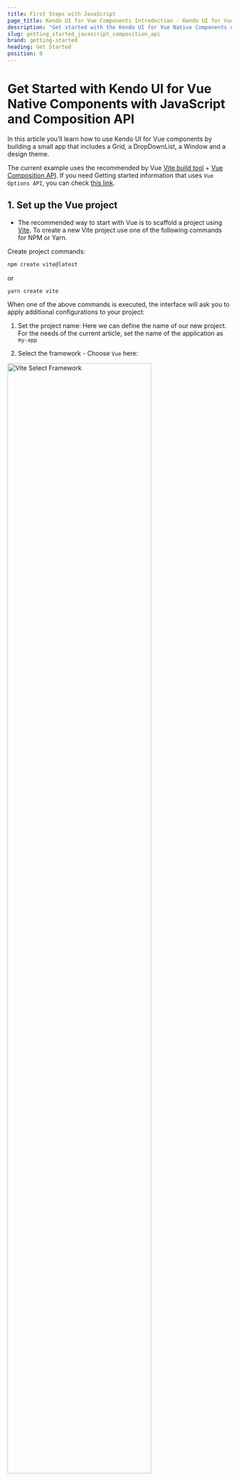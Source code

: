 ```yaml
---
title: First Steps with JavaScript
page_title: Kendo UI for Vue Components Introduction - Kendo UI for Vue Docs & Demos
description: "Get started with the Kendo UI for Vue Native Components using Vite and Composition API."
slug: getting_started_javascript_composition_api
brand: getting-started
heading: Get Started
position: 0
---
```


# Get Started with Kendo UI for Vue Native Components with JavaScript and Composition API

In this article you’ll learn how to use Kendo UI for Vue components by building a small app that includes a Grid, a DropDownList, a Window and a design theme. 

The current example uses the recommended by Vue [Vite build tool](https://vitejs.dev/) + [Vue Composition API](https://vuejs.org/guide/introduction.html#composition-api). If you need Getting started information that uses `Vue Options API`, you can check [this link](slug:getting_started_javascript_options_api).

## 1. Set up the Vue project
* The recommended way to start with Vue is to scaffold a project using [Vite](https://vuejs.org/guide/scaling-up/tooling.html#vite). To create a new Vite project use one of the following commands for NPM or Yarn.

Create project commands:

```sh
npm create vite@latest
```
or
```sh
yarn create vite
```

When one of the above commands is executed, the interface will ask you to apply additional configurations to your project:
1. Set the project name: 
Here we can define the name of our new project. For the needs of the current article, set the name of the application as `my-app`

2. Select the framework - Choose `Vue` here:
<img src="./images/vite-select-framework.png" alt="Vite Select Framework" style="width: 80%" />

3. Select the framework variant - Choose `Javascript` to build a Vite project with Vue and Javascript.
<img src="./images/vite-select-framework-variant.png" alt="Vite Select Framework Variant" style="width: 80%" />

When you are ready with the above steps, to run the newly created project do the following commands:
```
  cd my-app
  npm install
  npm run dev
```

## 2. Prepare the Generated Project

> By default, the Vite scaffolding generates a template for Vue project that uses the [Composition API](https://vuejs.org/guide/introduction.html#composition-api) available in the framework. If you use the  [Vue Options API](https://vuejs.org/guide/introduction.html#options-api),a getting started article with it can be found on [this link](slug:getting_started_javascript_options_api). 

Before you start playing with Kendo UI for Vue, let’s clean up the sample app a bit. Here is a list of suggested edits:
* In the `src/components` folder, delete the `HelloWorld.vue` file
* In the src/App.vue file:
	* Remove the import of the HelloWorld component

	```js
	import HelloWorld from './components/HelloWorld.vue'
	```
	* Remove the following code from the template definition:

	```html
  <div>
    <a href="https://vitejs.dev" target="_blank">
      <img src="/vite.svg" class="logo" alt="Vite logo" />
    </a>
    <a href="https://vuejs.org/" target="_blank">
      <img src="./assets/vue.svg" class="logo vue" alt="Vue logo" />
    </a>
  </div>
  <HelloWorld msg="Vite + Vue" />
	```

  * Remove the following CSS styles
  ```css
  .logo {
    height: 6em;
    padding: 1.5em;
    will-change: filter;
  }
  .logo:hover {
    filter: drop-shadow(0 0 2em #646cffaa);
  }
  .logo.vue:hover {
    filter: drop-shadow(0 0 2em #42b883aa);
  }
  ``` 

Now, when we are ready with the blank Vue project, we can continue the development of our sample application. 

## 3. Add Application Data

Add dummy data needed by the components. Create folder `appdata` in the `src` folder. Add the following files to the `appdata` folder.

* Add a `src/appdata/categories.json` file and copy the content from [this GitHub file](https://github.com/telerik/kendo-vue/tree/master/getting-started-javascript-composition-api/src/appdata/categories.json).
* Add a `src/appdata/products.json` file and copy the content from [this GitHub file](https://github.com/telerik/kendo-vue/tree/master/getting-started-javascript-composition-api/src/appdata/products.json).

## 4. Import Kendo UI for Vue components

Kendo UI for Vue is distributed as multiple NPM packages, scoped to `@progress`. For example, the name of the `Grid` package is `@progress/kendo-vue-grid`.

Kendo UI for Vue is a rich suite of many modular components. For our dashboard example, we’ll use three of these components: The Grid, the DropDownList and the Window.

Let’s add the mentioned components’ packages and their dependencies:
```sh
npm install --save @progress/kendo-vue-grid @progress/kendo-data-query @progress/kendo-vue-inputs @progress/kendo-vue-intl @progress/kendo-vue-dropdowns @progress/kendo-vue-dateinputs @progress/kendo-drawing @progress/kendo-vue-data-tools @progress/kendo-vue-animation @progress/kendo-licensing @progress/kendo-svg-icons @progress/kendo-vue-indicators
```
or
```sh
yarn add @progress/kendo-vue-grid @progress/kendo-data-query @progress/kendo-vue-inputs @progress/kendo-vue-intl @progress/kendo-vue-dropdowns @progress/kendo-vue-dateinputs @progress/kendo-drawing @progress/kendo-vue-data-tools @progress/kendo-vue-animation @progress/kendo-licensing @progress/kendo-svg-icons @progress/kendo-vue-indicators
```
With the above, we not only add the packages of the `Grid` and `DropDownList` but also add another important package – `kendo-data-query`. It contains useful functions for client-side data operations.

To install the Window component run the following:
```sh
npm install --save @progress/kendo-vue-dialogs @progress/kendo-licensing @progress/kendo-svg-icons
```
or
```sh
yarn add @progress/kendo-vue-dialogs @progress/kendo-licensing @progress/kendo-svg-icons
```
## 5. Import the Kendo UI for Vue CSS styles

Kendo UI for Vue includes four gorgeous themes, which are all available as separate NPM packages. The available theme packages are [@progress/kendo-theme-default](https://www.npmjs.com/package/@progress/kendo-theme-default), [@progress/kendo-theme-bootstrap](https://www.npmjs.com/package/@progress/kendo-theme-bootstrap), [@progress/kendo-theme-material](https://www.npmjs.com/package/@progress/kendo-theme-material) and [@progress/kendo-theme-fluent](https://www.npmjs.com/package/@progress/kendo-theme-fluent).

Let’s take the Default theme and install it just like we did with the component packages:
```sh
npm install --save @progress/kendo-theme-default
```
or

```sh
yarn add --save @progress/kendo-theme-default
```

Import the CSS files from the package in the `src/App.vue` file. If needed, any additional custom styles can be added in the `<styles>` tag of the `src/App.vue` file.

Here is what we should add:
```js
import '@progress/kendo-theme-default/dist/all.css';
```

## 6. Add a Kendo UI for Vue DropDownList
Now that you have everything set up and ready to go, let’s begin using the Kendo UI for Vue components, starting with the [DropDownList](slug:overview_dropdownlist) component.
Before we continue, the first thing we should do is to import the already installed DropDownList component into the `src/App.vue` file and the `appdata/categories.json` file using the following code:
```js
import { DropDownList } from '@progress/kendo-vue-dropdowns';
import categories from './appdata/categories.json';
```
Add the DropDownList component with the following code:
```js
export default defineComponent({
  components: {
    'dropdownlist': DropDownList,
  },
//..............
```

After importing the component, use the code below to bind a DropDownList to a list of categories.
```html
<dropdownlist
    :data-items="categories"
    :data-item-key="'CategoryID'"
    :text-field="'CategoryName'"
    >
</dropdownlist>
```
The data-items property of the DropDownList points to an array of objects or primitive values. In this case, you’re using an array of objects, and therefore specify both `data-item-key` and `text-field` properties.

You can also use the `default-item` property to display a hint for the users when no item is selected. The default item should have a field that matches the `text-field` name.

To show a little more of the DropDownList in action, update the `src/App.vue` file to use the below code.
```html
<template>
  <div id="app">
    <h1>Hello Kendo UI for Vue!</h1>
    <p>
      <dropdownlist
        :data-items="categories"
        :data-item-key="'CategoryID'"
        :text-field="'CategoryName'"
        :default-item="defaultItems"
        @change="handleDropDownChange"
      ></dropdownlist>&nbsp; Selected category ID:
      <strong>{{ dropdownlistCategory }}</strong>
    </p>
  </div>
</template>

<script>
import { ref, defineComponent } from 'vue';
import { categoriesData } from './appdata/categories';
import { DropDownList } from '@progress/kendo-vue-dropdowns';

export default defineComponent({
  components: {
    dropdownlist: DropDownList,
  },
  setup() {
    const categories = categoriesData;
    const defaultItems = { CategoryID: null, CategoryName: "Product categories" };
    const dropdownlistCategory = ref(null);
    const handleDropDownChange = (e) => {
      dropdownlistCategory.value = e.target.value.CategoryID;
    };

    return {
      categories, defaultItems, handleDropDownChange, dropdownlistCategory
    }
  }

})
</script>
```
The above code additionally renders the ID of the selected category next to the `DropDownList`. You do this by defining a `dropdownlistCategory` field in the data options and implementing an [onChange](slug:api_dropdowns_dropdownlistchangeevent) handler to set it.

> With the things added above, you can already test the Native DropDownList component. If you need a basic test of the `Kendo UI for Vue Native` suite, you can stop here or continue further with the more complex scenario where the [Grid](slug:overview_grid) and [Window](slug:overview_window) components are used.  

## 7. Add a Kendo UI for Vue Data Grid

Now that you’ve seen what a basic Kendo UI for Vue component looks like, let’s next implement something more complex with the Kendo UI for Vue Data Grid.

The [Kendo UI for Vue Data Grid](slug:overview_grid) provides 100+ ready-to-use features, covering everything from paging, sorting, filtering, editing and grouping, to row and column virtualization and Excel export.
In this section you’ll try out several of these features, but let’s start by seeing a simple Grid in action.

Import the `Grid` component, the `process` package and the products.json file to the `src/App.vue file`.

```js
import products from './appdata/products.json';
import { process } from '@progress/kendo-data-query';
import { Grid } from '@progress/kendo-vue-grid';
```

Add the code below to create a Grid bound to your list of products. Add it right after the `<p>` that contains the DropDownList in the template inside the `src/App.vue` file.

```html
<grid
  :data-items="products"
  :columns="columns"
></grid>
```

Define the Grid component with the following code:
```js
import { defineComponent } from 'vue';
  components: {
    'dropdownlist': DropDownList,
    'grid': Grid,
  },
//..............
```

In the data options add the following lines:

```js
setup() {
    //..............
    const products = productsData;
    const columns = [
      { field: 'ProductName', title: 'Product Name' },
      { field: 'UnitPrice', title: 'Price' },
      { field: 'UnitsInStock', title: 'Units in Stock' },
      { field: 'Discontinued' }
    ];

    return {
      products, columns, ........
    }
}
```

When your browser refreshes, you’ll see your first Grid! Pretty simple, but not quite real-world yet.

To fill out this example, let’s use the Grid APIs to add the list of features below. Read through the features, and then grab the updated App.vue code (below) to try the updated Grid for yourself.
* Add a height style to the Grid to activate [scrolling](slug:scrollmmodes_grid).
* Add user-friendly [column titles](slug:api_grid_gridcolumnprops#toc-title).
* [Format](slug:api_grid_gridcolumnprops#toc-format) the numbers in the Price column.
* Enable [paging](slug:paging_grid) and [sorting](slug:sorting_grid). This will require a few additions to the application code, explained below.
* Display the boolean values in the Discontinued column as checkboxes. For this purpose, we will [customize the table cell rendering](slug:custom_cells_grid) via the [cell property](slug:api_grid_gridcolumnprops#toc-cell) and a custom component.

Here is how we can implement the above functionality:
* Enable each data operation separately in the Grid declaration ( `:pageable="pageable"` and `:sortable="sortable"`). Add the following properties in the data option.

```js
setup() {
    //..............
    const pageable = ref(true);
    const sortable = ref(true);
    //..............

    return {
      pageable, sortable, ........
    }
}
```
* Configure data operation settings and the initial state of the Grid data. For example:
	* The initial [skip](slug:api_grid_gridprops#toc-skip) will be the first one.
	* The page [size (take)](slug:api_grid_gridprops#toc-take) will be 10.
	* The Grid will be [initially sorted](slug:api_grid_gridprops#toc-sort) by Product Name.
	* We will save all these settings in data properties and add them to the Grid using the below code:
```js
setup() {
    //..............
    const skip = ref(0);
    const take = ref(10);
    const sort = ref([
      { field: "ProductName", dir: "asc" }
    ]);
    //..............

    return {
      skip, take, sort, ........
    }
}
```
* To display the correct Grid data, we will bind the Grid to the output of a function, rather than the `products` array directly. We will use the imported `process` function, which is part of the [kendo-data-query package](https://www.npmjs.com/package/@progress/kendo-data-query). The result of the function will be stored in the `dataResult` data property.
* Define a `dataStateChange` handler. It does two things:
	* Update the state of the `take`, `skip`, `filter` and `sort` data properties after each user interaction via the `createAppState` function.
	* After the data properties are updated, the second thing that the function does is to get a result from the `process` function and set it to the `dataResult` property. This will cause the Grid to refresh and display the expected data. To display the applied data changes, we have to change the `data-items` property of the Grid to `:data-items="dataResult"`.
* Define a template for the Discontinued field of the Grid. Add the following inside the grid tag in the template section of the `src/App.vue` file

```html
<template v-slot:discontinuedTemplate="{ props }">
	<td colspan="1">
		<input type="checkbox" :checked = props.dataItem.Discontinued disabled="disabled" />
	</td>
</template>
```

Edit the columns data property by adding the cell property for the Discontinued cell

```js
const columns = [
  { field: 'ProductName', title: 'Product Name' },
  { field: 'UnitPrice', title: 'Price' },
  { field: 'UnitsInStock', title: 'Units in Stock' },
  { field: 'Discontinued', cell: 'discontinuedTemplate' }
];
```

* Finally, we will add Grid [filtering](slug:filtering_grid) via the DropDownList. To do that, we will use the existing `handleDropDownChang`e function and add a filter descriptor to `gridDataState`. We also need to reset the page index (skip) to zero, as the number of data items and pages will decrease.

To try all discussed above features, copy the below code and paste it in the App.vue file of your project.
```html
<template>
  <div id="app">
    <h1>Hello Kendo UI for Vue!</h1>
    <p>
      <dropdownlist :data-items="categories" :data-item-key="'CategoryID'" :text-field="'CategoryName'"
        :default-item="defaultItems" @change="handleDropDownChange" @rowclick="rowClick"></dropdownlist>&nbsp; Selected
      category ID:
      <strong>{{ dropdownlistCategory }}</strong>
    </p>

    <grid :data-items="dataResult" :pageable="pageable" :sortable="sortable" :sort="sort" :take="take" :skip="skip"
      :columns="columns" @datastatechange="dataStateChange" @rowclick="rowClick" :style="{ height: '400px' }">
      <template v-slot:discontinuedTemplate="{ props }">
        <td :colspan="1">
          <input type="checkbox" :checked="props.dataItem.Discontinued" disabled="disabled" />
        </td>
      </template>
    </grid>
  </div>
</template>

<script>
import { ref, onMounted, defineComponent } from 'vue';
import { productsData } from './appdata/products';
import { categoriesData } from './appdata/categories';
import { process } from '@progress/kendo-data-query';
import { Grid } from '@progress/kendo-vue-grid';
import { DropDownList } from '@progress/kendo-vue-dropdowns';

export default defineComponent({
  components: {
    dropdownlist: DropDownList,
    grid: Grid,
  },
  setup() {
    onMounted(() => {
      const dataState = {
        skip: skip.value,
        take: take.value,
        sort: sort.value,
      };
      dataResult.value = process(products, dataState);
    });

    const categories = categoriesData;
    const products = productsData;
    const defaultItems = { CategoryID: null, CategoryName: "Product categories" };
    const dropdownlistCategory = ref(null);
    const pageable = ref(true);
    const sortable = ref(true);
    const skip = ref(0);
    const take = ref(10);
    const sort = ref([
      { field: "ProductName", dir: "asc" }
    ]);

    const filter = ref({ logic: "and", filters: [] });


    const columns = [
      { field: 'ProductName', title: 'Product Name' },
      { field: 'UnitPrice', title: 'Price' },
      { field: 'UnitsInStock', title: 'Units in Stock' },
      { field: 'Discontinued', cell: 'discontinuedTemplate' }
    ];

    const dataResult = ref({ data: [], total: 0 });
    const gridClickedRow = ref({});

    const handleDropDownChange = (e) => {
      dropdownlistCategory.value = e.target.value.CategoryID;
      if (e.target.value.CategoryID !== null) {
        filter.value = {
          logic: 'and',
          filters: [{ field: 'CategoryID', operator: 'eq', value: e.target.value.CategoryID }]
        };
        skip.value = 0;
      } else {
        filter.value = {};
        skip.value = 0;
      }

      const event = {
        data: {
          skip: skip.value,
          take: take.value,
          sort: sort.value,
          filter: filter.value
        }
      };

      dataStateChange(event);
    };

    const createAppState = (dataState) => {
      take.value = dataState.take;
      skip.value = dataState.skip;
      sort.value = dataState.sort;
    };

    const dataStateChange = (event) => {
      createAppState(event.data);
      if (event.data.filter !== undefined && event.data.filter.logic) {
        dataResult.value = process(products, {
          skip: event.data.skip,
          take: event.data.take,
          sort: event.data.sort,
          filter: event.data.filter
        });
      } else {
        dataResult.value = process(products, {
          skip: event.data.skip,
          take: event.data.take,
          sort: event.data.sort,
        });
      }
    };

    const rowClick = (event) => {
      gridClickedRow.value = event.dataItem;
    };

    return {
      dropdownlistCategory, categories, defaultItems,
      pageable, sortable, dataResult, columns,
      sort, take, skip, gridClickedRow,
      dataStateChange, handleDropDownChange, rowClick,
    };
  }

});
</script>
```

In this section you were able to add a robust grid to your application—complete with paging, filtering, and sorting. Not a bad accomplishment for a few minutes' worth of work!
Feel free to explore the [Kendo UI for Vue Data Grid documentation page](slug:overview_grid) to get a sense of just how many things the Grid can do.

## 8. Add a Kendo UI for Vue Window
The `products` array contains some fields which are not displayed in the Grid. In this section, you’ll use the Kendo UI for Vue Window to display those additional product details when users select a Grid row.

Here are the required steps.
First import the Window component:

```js
import { Window } from '@progress/kendo-vue-dialogs';

export default {
  components: {
    //..............
    'window': Window
  },
  //..............
```

Next, define new `windowVisible` and `gridClickedRow` data properties.
```js
setup() {
    //..............
    const gridClickedRow = ref({});
    const windowVisible = ref(false);
    //..............

    return {
      gridClickedRow, windowVisible ........
    }
}
```
Next, add a [row click handler](slug:api_grid_gridprops#toc-rowclick) to the Grid.
```html
<grid @rowclick="rowClick">
    //..............
</grid>
```
After that, add the `rowClick` function below, which will set the `windowVisible` flag to true, and assign the data item of the clicked row to the gridClickedRow property. You’ll use the data item values to render the Window's content.
```js
setup() {
    //..............
    const rowClick = (event: GridRowClickEvent) => {
      windowVisible.value = true;
      gridClickedRow.value = event.dataItem;
    };
    //..............

    return {
      rowClick, ........
    }
}
```
Next, add the following Window declaration. (Add it immediately after the Grid's definition in the template.) Notice how the Window will be rendered only if the `windowVisible` flag value is true.
```html
<window v-if="windowVisible" :title="'Product Details'" @close="closeWindow" :height="250">
  <dl style="{textAlign:left}">
    <dt>Product Name</dt>
    <dd>{{gridClickedRow.ProductName}}</dd>
    <dt>Product ID</dt>
    <dd>{{gridClickedRow.ProductID}}</dd>
    <dt>Quantity per Unit</dt>
    <dd>{{gridClickedRow.QuantityPerUnit}}</dd>
  </dl>
</window>
```
Finally, add the following Window [close handler](slug:api_dialogs_windowprops#toc-close), which will set the `windowVisible` flag to false when the user closes the Window.

```js
setup() {
    //..............
    const closeWindow = () => {
      windowVisible.value = false;
    }
    //..............

    return {
      closeWindow, ........
    }
}
```
With this code in place, try tapping on a row in the Grid. You should see a custom Window appear with additional product information.

Once again, note how simple this functionality was to implement. With Kendo UI for Vue, you get a collection of Vue components that are easy to drop in and solve hard problems—in this case, building a customizable cross-browser-friendly Window. That’s the power of Kendo UI for Vue!

You can learn more about the `Window component` and what it can do on the [Kendo UI for Vue Window documentation page](slug:overview_window).

## 9. Activate Your Trial or Commercial License
Kendo UI for Vue is a professionally developed library distributed under a [commercial license](https://www.telerik.com/purchase/license-agreement/kendo-ui). Starting from [version 2.0.0](https://www.telerik.com/kendo-vue-ui/components/changelogs/ui-for-vue/), using any of the UI components from the Kendo UI for Vue library requires either a commercial license key or an active trial license key.

> Since version 3.14.0 (13 September 2023) of Kendo UI for Vue, a missing license causes a watermark to appear over selected components. For more information, see the [Invalid License](slug:my_license_vue#toc-invalid-license) section. 

To experience the full potential of the Kendo UI for Vue components, follow the [license activation instructions](slug:my_license_vue) and hide the invalid/not-activated license messages and attributes. You can skip this step if your application already contains a Kendo UI for Vue license file.

## 10. Get the Complete Source Code
Your Kendo UI for Vue Getting Started application is complete! You can download and run the complete sample application from the [kendo-vue GitHub repository](https://github.com/telerik/kendo-vue/tree/master/getting-started-javascript-composition-api). Alternatively, run, fork and [experiment with the application directly in StackBlitz](https://stackblitz.com/edit/vue3-vite-starter-vfbur6?file=src%2FApp.vue).

* If you are using Vue 2, [here a link to the same project](https://codesandbox.io/s/goofy-rumple-hbcub4) implemented in Vue 2 context.

This article shows just a glimpse of what you can create with Kendo UI for Vue. We hope we’ve managed to get you excited about becoming more a productive Vue developer and building complex UI in a short time through our professional UI library. We’re in it for the long run, so dive in!"

## Additional Resources

The resources in this section will help you get the most out of Kendo UI for Vue.

### ThemeBuilder

To take full control over the appearance of the Kendo UI for Vue components, you can create your own styles by using [ThemeBuilder](slug:themebuilder).

ThemeBuilder is a web application that enables you to create new themes and customize existing ones. Every change that you make is visualized almost instantly. Once you are done styling the Vue components, you can export a zip file with the styles for your theme and use them in your Vue app.

### UI Kits for Figma

Kendo UI for Vue comes with [four UI Kits for Figma](slug:ui_kits_figma): Material, Bootstrap, Fluent, and Kendo UI Default. They provide the designers of your application with a building block that matches the UI components available in the Kendo UI for Vue suite. Having matching building blocks guarantees the smooth implementation of the design.

### VSCode Extension

To help you create projects even faster we have introduced [the Kendo UI VS Code Template Wizard](https://marketplace.visualstudio.com/items?itemName=KendoUI.kendotemplatewizard). To learn more about this awesome extension please check [Introducing the Kendo UI Template Wizard for Visual Studio Code](https://www.telerik.com/blogs/kendo-ui-template-wizard-for-visual-studio-code).

### Virtual Classroom

If you are aware of TypeScript and prefer the video tutorials, you can check our free [Kendo UI for Vue with TypeScript](https://learn.telerik.com/learn/course/internal/view/elearning/45/kendo-ui-for-vue-with-typescript) course in [Telerik Virtual Classroom](https://learn.telerik.com/learn).
